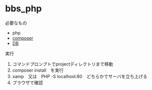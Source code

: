 # bbs_php

必要なもの
* php
* [composer](https://getcomposer.org/)
* [DB](https://github.com/Hagiwara35/bbs_php/wiki/DB%E3%81%AE%E6%A7%8B%E6%88%90)

実行
1. コマンドプロンプトでprojectディレクトリまで移動
2. composer install　を実行
3. xamp　又は　PHP -S localhost:80　どちらかでサーバを立ち上げる
4. ブラウザで確認
